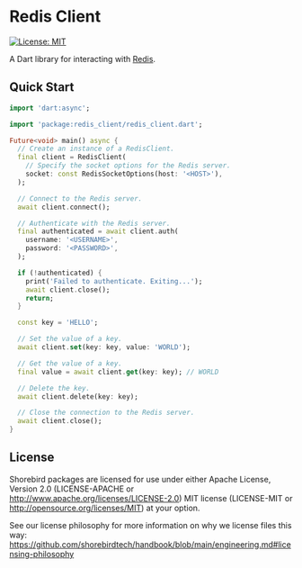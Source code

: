 # Redis Client

[![License: MIT][license_badge]][license_link]

A Dart library for interacting with [Redis](https://redis.io).

[license_badge]: https://img.shields.io/badge/license-MIT-blue.svg
[license_link]: https://opensource.org/licenses/MIT

## Quick Start

```dart
import 'dart:async';

import 'package:redis_client/redis_client.dart';

Future<void> main() async {
  // Create an instance of a RedisClient.
  final client = RedisClient(
    // Specify the socket options for the Redis server.
    socket: const RedisSocketOptions(host: '<HOST>'),
  );

  // Connect to the Redis server.
  await client.connect();

  // Authenticate with the Redis server.
  final authenticated = await client.auth(
    username: '<USERNAME>',
    password: '<PASSWORD>',
  );

  if (!authenticated) {
    print('Failed to authenticate. Exiting...');
    await client.close();
    return;
  }

  const key = 'HELLO';

  // Set the value of a key.
  await client.set(key: key, value: 'WORLD');

  // Get the value of a key.
  final value = await client.get(key: key); // WORLD

  // Delete the key.
  await client.delete(key: key);

  // Close the connection to the Redis server.
  await client.close();
}
```

## License

Shorebird packages are licensed for use under either Apache License, Version 2.0
(LICENSE-APACHE or http://www.apache.org/licenses/LICENSE-2.0) MIT license
(LICENSE-MIT or http://opensource.org/licenses/MIT) at your option.

See our license philosophy for more information on why we license files this
way:
https://github.com/shorebirdtech/handbook/blob/main/engineering.md#licensing-philosophy
